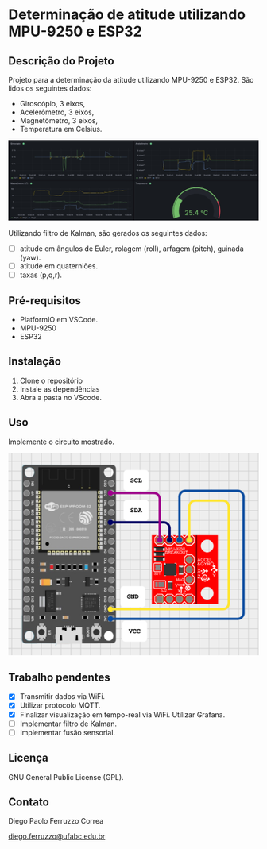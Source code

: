 # Determinação de atitude utilizando MPU-9250 e ESP32

## Descrição do Projeto

Projeto para a determinação da atitude utilizando MPU-9250 e ESP32. São lidos os seguintes  dados:

* Giroscópio, 3 eixos,
* Acelerômetro, 3 eixos,
* Magnetômetro, 3 eixos,
* Temperatura em Celsius.

![grafana-screenshot.jpeg](grafana-screenshot.jpeg)

Utilizando filtro de Kalman, são gerados os seguintes dados:

* [ ] atitude em ângulos de Euler, rolagem (roll), arfagem (pitch), guinada (yaw).
* [ ] atitude em quaterniões.
* [ ] taxas (p,q,r).

## Pré-requisitos

* PlatformIO em VSCode.
* MPU-9250
* ESP32

## Instalação

1. Clone o repositório
2. Instale as dependências
3. Abra a pasta no VScode.

## Uso

Implemente o circuito mostrado.

![Diagrama do circuito](circuit_diagram.png)

## Trabalho pendentes

* [x] Transmitir dados via WiFi.
* [x] Utilizar protocolo MQTT.
* [x] Finalizar visualização em tempo-real via WiFi. Utilizar Grafana.
* [ ] Implementar filtro de Kalman.
* [ ] Implementar fusão sensorial.

## Licença

GNU General Public License (GPL).

## Contato

Diego Paolo Ferruzzo Correa

diego.ferruzzo@ufabc.edu.br
